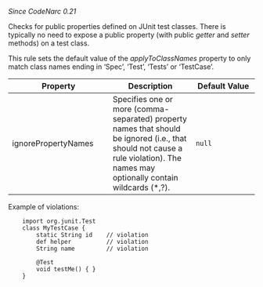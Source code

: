 *Since CodeNarc 0.21*

Checks for public properties defined on JUnit test classes. There is
typically no need to expose a public property (with public *getter* and
*setter* methods) on a test class.

This rule sets the default value of the *applyToClassNames* property to
only match class names ending in ‘Spec’, ‘Test’, ‘Tests’ or ‘TestCase’.

<table>
<colgroup>
<col style="width: 40%" />
<col style="width: 33%" />
<col style="width: 25%" />
</colgroup>
<thead>
<tr class="header">
<th>Property</th>
<th>Description</th>
<th>Default Value</th>
</tr>
</thead>
<tbody>
<tr class="odd">
<td>ignorePropertyNames</td>
<td>Specifies one or more (comma-separated) property names that should be ignored (i.e., that should not cause a rule violation). The names may optionally contain wildcards (*,?).</td>
<td><code>null</code></td>
</tr>
</tbody>
</table>

Example of violations:

        import org.junit.Test
        class MyTestCase {
            static String id    // violation
            def helper          // violation
            String name         // violation

            @Test
            void testMe() { }
        }
